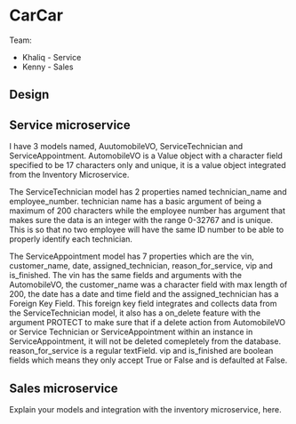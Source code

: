 # CarCar

Team:

* Khaliq - Service
* Kenny - Sales

## Design

## Service microservice

I have 3 models named, AuutomobileVO, ServiceTechnician and ServiceAppointment.
AutomobileVO is a Value object with a character field specified to be 17 characters only and unique, it is a value object integrated from the Inventory Microservice.

The ServiceTechnician model has 2 properties named technician_name and employee_number. technician name has a basic argument of being a maximum of 200 characters while the employee number has argument that makes sure the data is an integer with the range 0-32767 and is unique. This is so that no two employee will have the same ID number to be able to properly identify each technician.

The ServiceAppointment model has 7 properties which are the vin, customer_name, date, assigned_technician, reason_for_service, vip and is_finished. The vin has the same fields and arguments with the AutomobileVO, the customer_name was a character field with max length of 200, the date has a date and time field and the assigned_technician has a Foreign Key Field. This foreign key field integrates and collects data from the ServiceTechnician model, it also has a on_delete feature with the argument PROTECT to make sure that if a delete action from AutomobileVO or Service Technician or ServiceAppointment within an instance in ServiceAppointment, it will not be deleted comepletely from the database. reason_for_service is a regular textField. vip and is_finished are boolean fields which means they only accept True or False and is defaulted at False.

## Sales microservice

Explain your models and integration with the inventory
microservice, here.
